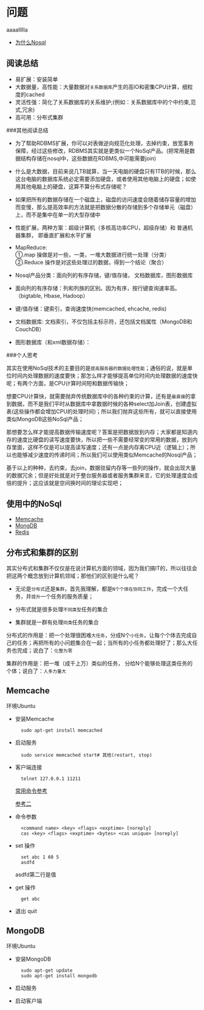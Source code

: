# 问题
aaaallllla
* [为什么Nosql](http://www.infoq.com/cn/news/2011/01/nosql-why/)

## 阅读总结


* 易扩展：安装简单
* 大数据量，高性能：大量数据对`关系数据库`产生的高IO和密集CPU计算，细粒度的cached
* 灵活性强：简化了关系数据库的关系维护;(例如：关系数据库中的个中约束,范式,冗余)
* 高可用：分布式集群

###其他阅读总结

* 为了帮助RDBMS扩展，你可以对表做逆向规范化处理，去掉约束，放宽事务保障，经过这些修改，RDBMS其实就是更类似一个NoSql产品。(把常用是数据结构存储在nosql中，这些数据在RDBMS,中可能需要join)

* 什么是大数据，目前来说几TB就算，当一天电脑的硬盘只有1TB的时候，那么这台电脑的数据库系统必定需要添加硬盘，或者使用其他电脑上的硬盘；如使用其他电脑上的硬盘，这算不算分布式存储呢？

* 如果把所有的数据存储在一个磁盘上，磁盘的访问速度会随着储存容量的增加而变慢，那么提高效率的方法就是把数据分散的存储到多个存储单元（磁盘）上，而不是集中在单一的大型存储中

* 性能扩展，两种方案：超级计算机（多核高功率CPU，超级存储）和 普通机器集群， 即垂直扩展和水平扩展
* MapReduce:<br> 
     ①.map 操做是对一些，一类，一堆大数据进行统一处理（分类）<br>
     ②.Reduce 操作是对这些处理过的数据，得到一个结论（聚合）<br>
* Nosql产品分类：面向列的有序存储，键/值存储， 文档数据库，图形数据库


* 面向列的有序存储：列和列族的区别。因为有序，按行键查询速率高。（bigtable, Hbase, Hadoop）
* 键/值存储：键索引，查询速度快(memcached, ehcache, redis)
* 文档数据库:  文档索引，不仅包括主标示符，还包括文档属性（MongoDB和CouchDB）
* 图形数据库（和xml数据存储）：


###个人思考

其实在使用NoSql技术的主要目的是`提高服务器的数据处理性能`；通俗的说，就是单位时间内处理数据的速度要快；那怎么样才能够提高单位时间内处理数据的速度快呢；有两个方面，是CPU计算时间短和数据传输快；  

想要CPU计算快，就需要抛弃传统数据库中的各种约束的计算，还有是`最直接`的拿到数据，而不是我们平时从数据库中拿数据时候的各种select加Join表，创建虚拟表(这些操作都会增加CPU的处理时间)；所以我们抛弃这些所有，就可以直接使用类似MongoDB这些NoSql产品；

那想要怎么样才能提高数据传输速度呢？答案是把数据放到内存；大家都是知道内存的速度比硬盘的读写速度要快，所以把一些不需要经常变的常用的数据，放到内存里面，这样不仅是可以提高读写速度；还有一点是内存离CPU近（逻辑上）；所以也能够减少速度的传递时间；所以我们可以使用类似Memcache的Nosql产品；

基于以上的种种，去约束，去join，数据驻留内存等一些列的操作，就会出现大量的数据冗余；但是好处就是对于整台服务器或者服务集群来言，它的处理速度会成倍的提升；这应该就是空间换时间的理论实现吧；


## 使用中的NoSql

* [Memcache](http://memcached.org/)
* [MongDB](http://www.mongodb.org/)
* [Redis](http://www.redis.io/)


## 分布式和集群的区别


其实分布式和集群不仅仅是在说计算机方面的领域，因为我们搞IT的，所以往往会把这两个概念放到计算机领域；那他们的区别是什么呢？

* 无论是`分布式`还是`集群`，首先我理解，都是`N个个体在协同工作`，完成一个大任务，并`提升`一个任务的服务质量；

* 分布式就是很多处理`不同类型`任务的集合  

* 集群就是一群有处理`同类`任务的集合

分布式的作用是：把一个处理很困难`大任务`，分成N个`小任务`，让每个个体去完成自己的任务；再把所有的小问题集合在一起；当所有的小任务都处理好了；那么大任务也完成；说白了：`化整为零`

集群的作用是：把一堆（成千上万）类似的任务， 分给N个能够处理这类任务的个体；说白了：`人多力量大`


## Memcache

环境Ubuntu

* 安装Memcache
	
		sudo apt-get install memcached
	
* 启动服务
		
		sudo service memcached start# 其他(restart, stop)

* 客户端连接
	
		telnet 127.0.0.1 11211
		
	[常用命令参考](http://lzone.de/articles/memcached.htm)
	
	[参考二](https://github.com/memcached/memcached/blob/master/doc/protocol.txt)


* 命令参数

		<command name> <key> <flags> <exptime> [noreply]
		cas <key> <flags> <exptime> <bytes> <cas unique> [noreply]
	
* set 操作
	
		set abc 1 60 5
		asdfd

	asdfd第二行是值
	
* get 操作
		
		get abc

* 退出 quit



## MongoDB

环境Ubuntu

* 安装MongoDB
	
		sudo apt-get update
		sudo apt-get install mongodb
		
* 启动服务

* 启动客户端




















